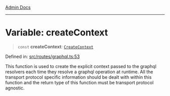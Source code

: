 [Admin Docs](/)

***

# Variable: createContext

> `const` **createContext**: [`CreateContext`](../type-aliases/CreateContext.md)

Defined in: [src/routes/graphql.ts:53](https://github.com/gautam-divyanshu/talawa-api/blob/7e7d786bbd7356b22a3ba5029601eed88ff27201/src/routes/graphql.ts#L53)

This function is used to create the explicit context passed to the graphql resolvers each time they resolve a graphql operation at runtime. All the transport protocol specific information should be dealt with within this function and the return type of this function must be transport protocol agnostic.
